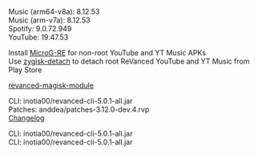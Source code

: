 Music (arm64-v8a): 8.12.53  
Music (arm-v7a): 8.12.53  
Spotify: 9.0.72.949  
YouTube: 19.47.53  

Install [MicroG-RE](https://github.com/WSTxda/MicroG-RE/releases) for non-root YouTube and YT Music APKs  
Use [zygisk-detach](https://github.com/j-hc/zygisk-detach) to detach root ReVanced YouTube and YT Music from Play Store  

[revanced-magisk-module](https://github.com/MilimNavaDemonLord/revanced-magisk-module)
  
CLI: inotia00/revanced-cli-5.0.1-all.jar  
Patches: anddea/patches-3.12.0-dev.4.rvp  
[Changelog](https://github.com/anddea/revanced-patches/releases/tag/v3.12.0-dev.4)

CLI: inotia00/revanced-cli-5.0.1-all.jar  
CLI: inotia00/revanced-cli-5.0.1-all.jar    
